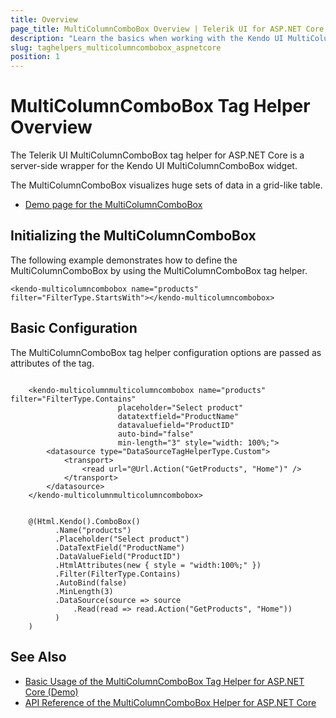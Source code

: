```yaml
---
title: Overview
page_title: MultiColumnComboBox Overview | Telerik UI for ASP.NET Core Tag Helpers
description: "Learn the basics when working with the Kendo UI MultiColumnComboBox tag helper for ASP.NET Core (MVC 6 or ASP.NET Core MVC)."
slug: taghelpers_multicolumncombobox_aspnetcore
position: 1
---
```


# MultiColumnComboBox Tag Helper Overview

The Telerik UI MultiColumnComboBox tag helper for ASP.NET Core is a server-side wrapper for the Kendo UI MultiColumnComboBox widget.

The MultiColumnComboBox visualizes huge sets of data in a grid-like table.

* [Demo page for the MultiColumnComboBox](https://demos.telerik.com/aspnet-core/multicolumncombobox/tag-helper)

## Initializing the MultiColumnComboBox

The following example demonstrates how to define the MultiColumnComboBox by using the MultiColumnComboBox tag helper.

    <kendo-multicolumncombobox name="products" filter="FilterType.StartsWith"></kendo-multicolumncombobox>

## Basic Configuration

The MultiColumnComboBox tag helper configuration options are passed as attributes of the tag.

```tagHelper

    <kendo-multicolumnmulticolumncombobox name="products" filter="FilterType.Contains"
                        placeholder="Select product"
                        datatextfield="ProductName"
                        datavaluefield="ProductID"
                        auto-bind="false"
                        min-length="3" style="width: 100%;">
        <datasource type="DataSourceTagHelperType.Custom">
            <transport>
                <read url="@Url.Action("GetProducts", "Home")" />
            </transport>
        </datasource>
    </kendo-multicolumnmulticolumncombobox>
```
```cshtml

    @(Html.Kendo().ComboBox()
          .Name("products")
          .Placeholder("Select product")
          .DataTextField("ProductName")
          .DataValueField("ProductID")
          .HtmlAttributes(new { style = "width:100%;" })
          .Filter(FilterType.Contains)
          .AutoBind(false)
          .MinLength(3)
          .DataSource(source => source
              .Read(read => read.Action("GetProducts", "Home"))
          )
    )
```

## See Also

* [Basic Usage of the MultiColumnComboBox Tag Helper for ASP.NET Core (Demo)](https://demos.telerik.com/aspnet-core/multicolumncombobox/tag-helper)
* [API Reference of the MultiColumnComboBox Helper for ASP.NET Core](/api/multicolumncombobox)
